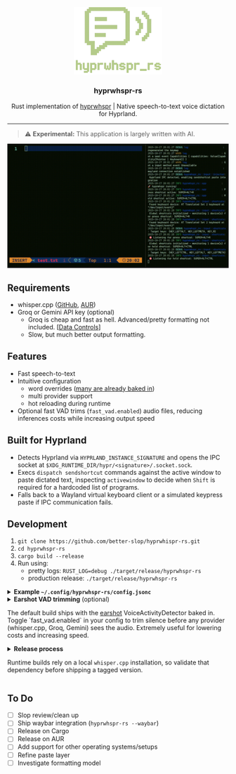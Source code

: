<div align="center">
  <img src="assets/logo.png" alt="hyprwhspr-rs logo" width="200" />
  <h3>hyprwhspr-rs</h3>
  <p>Rust implementation of <a href="https://github.com/goodroot/hyprwhspr">hyprwhspr</a> | Native speech-to-text voice dictation for Hyprland.</p>
</div>
<hr />

> ⚠️ **Experimental:** This application is largely written with AI.

![hyprwhspr-rs demo](assets/hyprwhspr-rs-demo.gif)

## Requirements

- whisper.cpp ([GitHub](https://github.com/ggml-org/whisper.cpp), [AUR](https://aur.archlinux.org/packages/whisper.cpp))
- Groq or Gemini API key (optional)
  - Groq is cheap and fast as hell. Advanced/pretty formatting not included. [[Data Controls](https://console.groq.com/settings/data-controls)]
  - Slow, but much better output formatting.

## Features

- Fast speech-to-text
- Intuitive configuration
  - word overrides ([many are already baked in](https://github.com/better-slop/hyprwhspr-rs/blob/58f192b5a69a3d334b9a3d547b3ef5dd350c8678/src/input/injector.rs#L423-L639))
  - multi provider support
  - hot reloading during runtime
- Optional fast VAD trims (`fast_vad.enabled`) audio files, reducing inferences costs while increasing output speed

## Built for Hyprland

- Detects Hyprland via `HYPRLAND_INSTANCE_SIGNATURE` and opens the IPC socket at `$XDG_RUNTIME_DIR/hypr/<signature>/.socket.sock`.
- Execs `dispatch sendshortcut` commands against the active window to paste dictated text, inspecting `activewindow` to decide when `Shift` is required for a hardcoded list of programs.
- Falls back to a Wayland virtual keyboard client or a simulated keypress paste if IPC communication fails.

## Development

1. `git clone https://github.com/better-slop/hyprwhispr-rs.git`
2. `cd hyprwhspr-rs`
3. `cargo build --release`
4. Run using:
    - pretty logs: `RUST_LOG=debug ./target/release/hyprwhspr-rs`
    - production release: `./target/release/hyprwhspr-rs`

<details>
  <summary><strong>Example <code>~/.config/hyprwhspr-rs/config.jsonc</code></strong></summary>

```jsonc
{
  "shortcuts": {
    "press": "SUPER+ALT+D",
    "hold": "SUPER+ALT+CTRL",
  },
  "word_overrides": {
    "under score": "_",
    "em dash": "—",
    "equal": "=",
    "at sign": "@",
    "pound": "#",
    "hashtag": "#",
    "hash tag": "#",
    "newline": "\n",
    "Omarkey": "Omarchy",
    "dot": ".",
    "Hyperland": "hyprland",
    "hyperland": "hyprland",
  },
  "audio_feedback": true, // Play start/stop sounds while recording
  "start_sound_volume": 0.1, // 0.1 - 1.0
  "stop_sound_volume": 0.1, // 0.1 - 1.0
  "start_sound_path": null, // Optional custom audio asset overrides
  "stop_sound_path": null, // Optional custom audio asset overrides
  "auto_copy_clipboard": true, // Automatically copy the final transcription to the clipboard
  "shift_paste": false, // Whether to force shift paste
  "paste_hints": {
    "shift": [
      // Optional list of Hyprland window classes that should always paste with Ctrl+Shift+V
    ]
  },
  "audio_device": null, // Force a specific input device index (null uses system default)
  "fast_vad": {
    "enabled": false, // Enable Earshot fast VAD trimming
    "profile": "aggressive", // quality | low_bitrate | aggressive | very_aggressive (lowercase only, serde-enforced; default aggressive)
    "min_speech_ms": 120, // Minimum detected speech before keeping a segment
    "silence_timeout_ms": 500, // Drop silence longer than this (ms)
    "pre_roll_ms": 120, // Audio to keep before speech to avoid clipping words
    "post_roll_ms": 150, // Audio to keep after speech before trimming
    "volatility_window": 24, // Frames observed for adaptive aggressiveness (30 ms per frame, matches FRAME_MS in src/audio/vad.rs)
    "volatility_increase_threshold": 0.35, // Bump profile when toggles exceed this ratio
    "volatility_decrease_threshold": 0.12 // Relax profile when toggles stay below this ratio
  },
  "vad": {
    "enabled": false, // Toggles Silero VAD inside whisper.cpp
    "model": "ggml-silero-v5.1.2.bin", // Path or filename for the ggml Silero VAD model (ggml-silero-v5.1.2.bin)
    // Probability threshold for deciding a frame is speech. Higher = fewer false positives, but may miss quiet speech.
    "threshold": 0.5,
    // Minimum contiguous speech duration (ms) to accept. Increase to ignore quick clicks/taps.
    "min_speech_ms": 250,
    // Minimum silence gap (ms) required to end a speech segment. Raise if mid-sentence pauses are being split.
    "min_silence_ms": 120,
    // Maximum speech duration (seconds) before forcing a cut. Use Infinity to leave unlimited.
    "max_speech_s": 15.0,
    // Extra padding (ms) added before/after detected speech so words aren't clipped.
    "speech_pad_ms": 80,
    // Overlap ratio between segments (seconds). Higher overlap helps smooth transitions at the cost of a little extra decode time.
    "samples_overlap": 0.1,
  },
  "transcription": {
    "provider": "whisper_cpp", // whisper_cpp | groq | gemini
    "request_timeout_secs": 45,
    "max_retries": 2,
    "whisper_cpp": {
      "prompt": "Transcribe as technical documentation with proper capitalization, acronyms, and technical terminology. Do not add punctuation.",
      "model": "large-v3-turbo-q8_0", // Whisper model to use (must exist in specified directories)
      "threads": 4, // CPU threads dedicated to whisper.cpp
      "gpu_layers": 999, // Number of layers to keep on GPU (999 = auto/GPU preferred)
      "fallback_cli": false, // Fallback to whisper-cli (uses CPU)
      "no_speech_threshold": 0.6, // Whisper's "no speech" confidence gate
      "models_dirs": [
        "~/.config/hyprwhspr-rs/models"
      ] // Directories to search for models
    },
    "groq": {
      "model": "whisper-large-v3-turbo",
      "endpoint": "https://api.groq.com/openai/v1/audio/transcriptions",
      "prompt": "Transcribe as technical documentation with proper capitalization, acronyms, and technical terminology. Do not add punctuation."
    },
    "gemini": {
      "model": "gemini-2.5-flash-preview-09-2025",
      "endpoint": "https://generativelanguage.googleapis.com/v1beta/models",
      "temperature": 0.0,
      "max_output_tokens": 1024,
      "prompt": "Transcribe as technical documentation with proper capitalization, acronyms, and technical terminology. Do not add punctuation."
    }
  }
}
```

</details>

<details>
  <summary>
    <strong>Earshot VAD trimming</strong> (optional)
    <p>The default build ships with the <a href="https://crates.io/crates/earshot">earshot</a> VoiceActivityDetector baked in. Toggle `fast_vad.enabled` in your config to trim silence before any provider (whisper.cpp, Groq, Gemini) sees the audio. Extremely useful for lowering costs and increasing speed.</p>
  </summary>

- Operates on the 16 kHz PCM emitted by the capture layer and shares the trimmed buffer across all providers.
- Drops silent stretches longer than the configured timeout while keeping configurable pre-roll and post-roll padding so
  word edges remain intact.
- Adapts Earshot’s aggressiveness based on recent speech/silence volatility—fewer uploads when the room is noisy.
- If an entire recording is silent, the app short-circuits the upload path instead of dispatching an empty request.

All other fields in the `fast_vad` block map directly to the trimmer’s behaviour, so you can tune aggressiveness without
recompiling.

</details>

<details>
  <summary>
    <strong>Release process</strong>
    <p>Runtime builds rely on a local <code>whisper.cpp</code> installation, so validate that dependency before shipping a tagged version.</p>
  </summary>

1. Install the tooling once: `cargo install cargo-release git-cliff`.
2. For prereleases run `cargo release --no-dev-version --pre-release alpha` (append `--execute` when ready to push). This updates the changelog, creates the tag (`vX.Y.Z-alpha.N`), and prepares artifacts.
3. Push with `git push --follow-tags`. The `release` workflow builds the binary, publishes the GitHub prerelease, and attaches the tarball plus checksum.
4. When stabilizing, run `cargo release --execute` to cut, tag, and push the final version. The same workflow publishes the crate to crates.io because stable tags omit the prerelease suffix.

> Define `CRATES_IO_TOKEN` in the repository secrets with publish-only permissions so the workflow can push stable releases to crates.io.

</details>

## To Do

- [ ] Slop review/clean up
- [ ] Ship waybar integration (`hyprwhspr-rs --waybar`)
- [ ] Release on Cargo
- [ ] Release on AUR
- [ ] Add support for other operating systems/setups
- [ ] Refine paste layer
- [ ] Investigate formatting model
